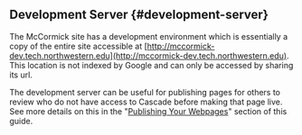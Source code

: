 ## Development Server {#development-server}

The McCormick site has a development environment which is essentially a copy of the entire site accessible at [http://mccormick-dev.tech.northwestern.edu](http://mccormick-dev.tech.northwestern.edu). This location is not indexed by Google and can only be accessed by sharing its url.

The development server can be useful for publishing pages for others to review who do not have access to Cascade before making that page live. See more details on this in the &quot;[Publishing Your Webpages](../module_2_editing_a_basic_page/submit_vs_publish.md#115333639914907-_Publishing_Your_Webpages)&quot; section of this guide.